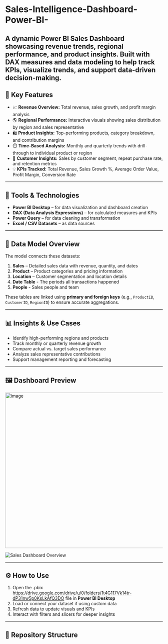 # Sales-Intelligence-Dashboard-Power-BI-
A dynamic Power BI Sales Dashboard showcasing revenue trends, regional performance, and product insights. Built with DAX measures and data modeling to help track KPIs, visualize trends, and support data-driven decision-making.
---

## 🚀 Key Features

- 📈 **Revenue Overview:** Total revenue, sales growth, and profit margin analysis  
- 🌎 **Regional Performance:** Interactive visuals showing sales distribution by region and sales representative  
- 🛍️ **Product Insights:** Top-performing products, category breakdown, and contribution margins  
- ⏱️ **Time-Based Analysis:** Monthly and quarterly trends with drill-through to individual product or region  
- 👥 **Customer Insights:** Sales by customer segment, repeat purchase rate, and retention metrics  
- 💡 **KPIs Tracked:** Total Revenue, Sales Growth %, Average Order Value, Profit Margin, Conversion Rate  

---

## 🧰 Tools & Technologies

- **Power BI Desktop** – for data visualization and dashboard creation  
- **DAX (Data Analysis Expressions)** – for calculated measures and KPIs  
- **Power Query** – for data cleaning and transformation  
- **Excel / CSV Datasets** – as data sources  

---

## 🔗 Data Model Overview

The model connects these datasets:
1. **Sales** – Detailed sales data with revenue, quantity, and dates  
2. **Product** – Product categories and pricing information  
3. **Location** – Customer segmentation and location details
4. **Date Table** - The periods all transactions happened
6. **People** - Sales people and team


These tables are linked using **primary and foreign keys** (e.g., `ProductID`, `CustomerID`, `RegionID`) to ensure accurate aggregations.

---

## 📊 Insights & Use Cases

- Identify high-performing regions and products  
- Track monthly or quarterly revenue growth  
- Compare actual vs. target sales performance  
- Analyze sales representative contributions  
- Support management reporting and forecasting  

---

## 🖼️ Dashboard Preview

<img width="863" height="495" alt="image" src="https://github.com/user-attachments/assets/5ad50934-6418-4b3c-927d-9d75a7cb750d" />

![Sales Dashboard Overview](images/dashboard_preview.png)

---

## ⚙️ How to Use

1. Open the .pbix https://drive.google.com/drive/u/0/folders/1t4G117Vk14tr-dP31nw5p0KsLkAfQ3DO file in **Power BI Desktop**  
2. Load or connect your dataset if using custom data  
3. Refresh data to update visuals and KPIs  
4. Interact with filters and slicers for deeper insights  

---

## 📁 Repository Structure

